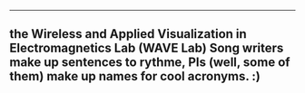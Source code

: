 ---
the Wireless and Applied Visualization in Electromagnetics Lab (WAVE Lab)
Song writers make up sentences to rythme, PIs (well, some of them) make up names for cool acronyms. :)
---